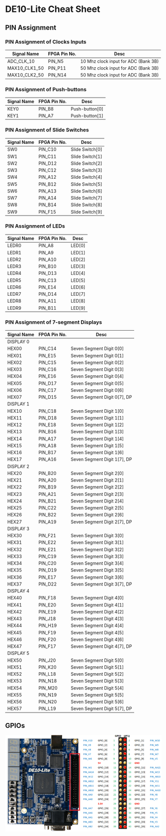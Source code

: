 # DE10-Lite  Cheat Sheet

## PIN Assignment

### PIN Assignment of Clocks Inputs
| Signal Name | FPGA Pin No. | Desc |
|----------|----------|----------|
| ADC_CLK_10    | PIN_N5   | 10 Mhz clock input for ADC (Bank 3B)   |
| MAX10_CLK1_50    | PIN_P11   | 50 Mhz clock input for ADC (Bank 3B)   |
| MAX10_CLK2_50    | PIN_N14   | 50 Mhz clock input for ADC (Bank 3B)  |

### PIN Assignment of Push-buttons
| Signal Name | FPGA Pin No. | Desc |
|----------|----------|----------|
| KEY0    | PIN_B8   | Push-button[0] |
| KEY1    | PIN_A7   | Push-button[1] |

### PIN Assignment of Slide Switches
| Signal Name | FPGA Pin No. | Desc |
|----------|----------|----------|
| SW0    | PIN_C10   | Slide Switch[0] |
| SW1    | PIN_C11   | Slide Switch[1] |
| SW2    | PIN_D12   | Slide Switch[2] |
| SW3    | PIN_C12   | Slide Switch[3] |
| SW4    | PIN_A12   | Slide Switch[4] |
| SW5    | PIN_B12   | Slide Switch[5] |
| SW6    | PIN_A13   | Slide Switch[6] |
| SW7    | PIN_A14   | Slide Switch[7] |
| SW8    | PIN_B14   | Slide Switch[8] |
| SW9    | PIN_F15   | Slide Switch[9] |

### PIN Assignment of LEDs
| Signal Name | FPGA Pin No. | Desc |
|----------|----------|----------|
| LEDR0    | PIN_A8   | LED[0] |
| LEDR1    | PIN_A9   | LED[1] |
| LEDR2    | PIN_A10   | LED[2] |
| LEDR3    | PIN_B10   | LED[3] |
| LEDR4    | PIN_D13   | LED[4] |
| LEDR5    | PIN_C13   | LED[5] |
| LEDR6    | PIN_E14   | LED[6] |
| LEDR7    | PIN_D14   | LED[7] |
| LEDR8    | PIN_A11   | LED[8] |
| LEDR9    | PIN_B11   | LED[9] |

### PIN Assignment of 7-segment Displays
| Signal Name | FPGA Pin No. | Desc |
|----------|----------|----------|
|DISPLAY 0    |    | |
| HEX00    | PIN_C14   | Seven Segment Digit 0[0] |
| HEX01    | PIN_E15   | Seven Segment Digit 0[1] |
| HEX02    | PIN_C15   | Seven Segment Digit 0[2] |
| HEX03    | PIN_C16   | Seven Segment Digit 0[3] |
| HEX04    | PIN_E16   | Seven Segment Digit 0[4] |
| HEX05    | PIN_D17   | Seven Segment Digit 0[5] |
| HEX06    | PIN_C17   | Seven Segment Digit 0[6] |
| HEX07    | PIN_D15   | Seven Segment Digit 0[7], DP |
|DISPLAY 1    |    | |
| HEX10    | PIN_C18   | Seven Segment Digit 1[0] |
| HEX11    | PIN_D18   | Seven Segment Digit 1[1] |
| HEX12    | PIN_E18   | Seven Segment Digit 1[2] |
| HEX13    | PIN_B16   | Seven Segment Digit 1[3] |
| HEX14    | PIN_A17   | Seven Segment Digit 1[4] |
| HEX15    | PIN_A18   | Seven Segment Digit 1[5] |
| HEX16    | PIN_B17   | Seven Segment Digit 1[6] |
| HEX17    | PIN_A16   | Seven Segment Digit 1[7], DP |
|DISPLAY 2    |    | |
| HEX20    | PIN_B20   | Seven Segment Digit 2[0] |
| HEX21    | PIN_A20   | Seven Segment Digit 2[1] |
| HEX22    | PIN_B19   | Seven Segment Digit 2[2] |
| HEX23    | PIN_A21   | Seven Segment Digit 2[3] |
| HEX24    | PIN_B21   | Seven Segment Digit 2[4] |
| HEX25    | PIN_C22   | Seven Segment Digit 2[5] |
| HEX26    | PIN_B22   | Seven Segment Digit 2[6] |
| HEX27    | PIN_A19   | Seven Segment Digit 2[7], DP |
|DISPLAY 3    |    | |
| HEX30    | PIN_F21   | Seven Segment Digit 3[0] |
| HEX31    | PIN_E22   | Seven Segment Digit 3[1] |
| HEX32    | PIN_E21   | Seven Segment Digit 3[2] |
| HEX33    | PIN_C19   | Seven Segment Digit 3[3] |
| HEX34    | PIN_C20   | Seven Segment Digit 3[4] |
| HEX35    | PIN_D19   | Seven Segment Digit 3[5] |
| HEX36    | PIN_E17   | Seven Segment Digit 3[6] |
| HEX37    | PIN_D22   | Seven Segment Digit 3[7], DP |
|DISPLAY 4    |    | |
| HEX40    | PIN_F18   | Seven Segment Digit 4[0] |
| HEX41    | PIN_E20   | Seven Segment Digit 4[1] |
| HEX42    | PIN_E19   | Seven Segment Digit 4[2] |
| HEX43    | PIN_J18   | Seven Segment Digit 4[3] |
| HEX44    | PIN_H19   | Seven Segment Digit 4[4] |
| HEX45    | PIN_F19   | Seven Segment Digit 4[5] |
| HEX46    | PIN_F20   | Seven Segment Digit 4[6] |
| HEX47    | PIN_F17   | Seven Segment Digit 4[7], DP |
|DISPLAY 5    |    | | 
| HEX50    | PIN_J20   | Seven Segment Digit 5[0] |
| HEX51    | PIN_K20   | Seven Segment Digit 5[1] |
| HEX52    | PIN_L18   | Seven Segment Digit 5[2] |
| HEX53    | PIN_N18   | Seven Segment Digit 5[3] |
| HEX54    | PIN_M20   | Seven Segment Digit 5[4] |
| HEX55    | PIN_N19   | Seven Segment Digit 5[5] |
| HEX56    | PIN_N20   | Seven Segment Digit 5[6] |
| HEX57    | PIN_L19   | Seven Segment Digit 5[7], DP |

## GPIOs
![GPIOs DE10-LITE](./GPIOsDe10lite.png)